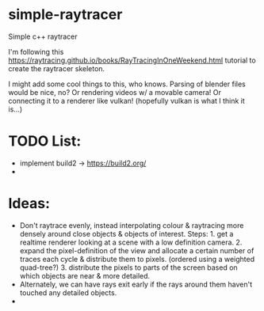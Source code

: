 # simple-raytracer
 Simple c++ raytracer

I'm following this https://raytracing.github.io/books/RayTracingInOneWeekend.html tutorial to create the raytracer skeleton.

I might add some cool things to this, who knows. Parsing of blender files would be nice, no? Or rendering videos w/ a movable camera! Or connecting it to a renderer like vulkan! (hopefully vulkan is what I think it is...)

# TODO List:
- implement build2 -> https://build2.org/
- 

# Ideas:
- Don't raytrace evenly, instead interpolating colour & raytracing more densely around close objects & objects of interest. Steps: 1. get a realtime renderer looking at a scene with a low definition camera.  2. expand the pixel-definition of the view and allocate a certain number of traces each cycle & distribute them to pixels. (ordered using a weighted quad-tree?) 3. distribute the pixels to parts of the screen based on which objects are near & more detailed.
- Alternately, we can have rays exit early if the rays around them haven't touched any detailed objects.
- 